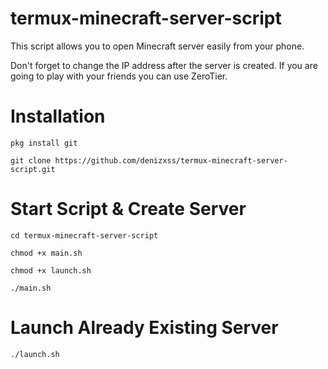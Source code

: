 # termux-minecraft-server-script
 This script allows you to open Minecraft server easily from your phone.
 
 
 Don't forget to change the IP address after the server is created. If you are going to play with your friends you can use ZeroTier.


# Installation
```
pkg install git
```

```
git clone https://github.com/denizxss/termux-minecraft-server-script.git
```


# Start Script & Create Server
```
cd termux-minecraft-server-script
```

```
chmod +x main.sh
```

```
chmod +x launch.sh
```

```
./main.sh
```

# Launch Already Existing Server

```
./launch.sh
```


